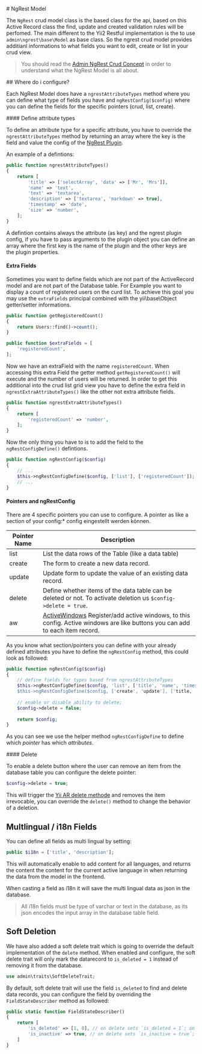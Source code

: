 # NgRest Model

The `NgRest` crud model class is the based class for the api, based on this Active Record class the find, update and created validation rules will be perfomed. The main different to the Yii2 Restful implementation is the to use `admin\ngrest\base\Model` as base class. So the ngrest crud model provides additianl informations to what fields you want to edit, create or list in your crud view.

> You should read the [Admin NgRest Crud Concept](app-admin-module-ngrest.md) in order to understand what the NgRest Model is all about.

## Where do i configure?

Each NgRest Model does have a `ngrestAttributeTypes` method where you can define what type of fields you have and `ngRestConfig($config)` where you can define the fields for the specific pointers (crud, list, create).

#### Define attribute types

To define an attribute type for a specific attribute, you have to override the `ngrestAttributeTypes` method by returning an array where the key is the field and value the config of the [NgRest Plugin](ngrest-plugins.md).

An example of a defintions:

```php
public function ngrestAttributeTypes()
{
    return [
        'title' => ['selectArray', 'data' => ['Mr', 'Mrs']],
        'name' => 'text',
        'text' => 'textarea',
        'description' => ['textarea', 'markdown' => true],
        'timestamp' => 'date',
        'size' => 'number',
    ];
}
```

A defintion contains always the attribute (as key) and the ngrest plugin config, if you have to pass arguments to the plugin object you can define an array where the first key is the name of the plugin and the other keys are the plugin properties.

#### Extra Fields

Sometimes you want to define fields which are not part of the ActiveRecord model and are not part of the Database table. For Example you want to display a count of registered users on the curd list. To achieve this goal you may use the `extraFields` principal combined with the yii\base\Object getter/setter informations.

```php
public function getRegisteredCount()
{
    return Users::find()->count();
}

public function $extraFields = [
    'registeredCount',
];
```

Now we have an extraField with the name `registeredCount`. When accessing this extra Field the getter method `getRegisteredCount()` will execute and the number of users will be returned. In order to get this additional into the crud list grid view you have to define the extra field in `ngrestExtraAttributeTypes()` like the other not extra attribute fields.

```php
public function ngrestExtraAttributeTypes()
{
    return [
        'registeredCount' => 'number',
    ];
}
```

Now the only thing you have to is to add the field to the `ngRestConfigDefine()` defintions.

```php
public function ngRestConfig($config)
{
    // ...
    $this->ngRestConfigDefine($config, ['list'], ['registeredCount']);
    // ...
}
```

#### Pointers and ngRestConfig

There are 4 specific pointers you can use to configure. A pointer as like a section of your config:* config eingestellt werden können.

|Pointer Name   |Description
|---       |---
|list      |List the data rows of the Table (like a data table)
|create    |The form to create a new data record.
|update    |Update form to update the value of an existing data record.
|delete    |Define whether items of the data table can be deleted or not. To activate deletion us `$config->delete = true`.
|aw        |[ActiveWindows](ngrest-activewindow.md) Register/add active windows, to this config. Active windows are like buttons you can add to each item record.

As you know what section/pointers you can define with your already defined attributes you have to define the `ngRestConfig` method, this could look as followed:

```php
public function ngRestConfig($config)
{
    // define fields for types based from ngrestAttributeTypes
    $this->ngRestConfigDefine($config, 'list', ['title', 'name', 'timestamp]);
    $this->ngRestConfigDefine($config, ['create', 'update'], ['title, 'name', 'text', 'desription', 'timestamp', 'size']);
    
    // enable or disable ability to delete;
    $config->delete = false; 
    
    return $config;
}
```

As you can see we use the helper method `ngRestConfigDefine` to define which *pointer* has which *attributes*.

#### Delete

To enable a delete button where the user can remove an item from the database table you can configure the delete pointer:

```php
$config->delete = true;
``` 

This will trigger the  [Yii AR delete methode](http://www.yiiframework.com/doc-2.0/yii-db-activerecord.html#delete()-detail) and removes the item irrevocable, you can override the `delete()` method to change the behavior of a deletion.

## Multlingual / i18n Fields

You can define all fields as multi lingual by setting:

```php
public $i18n = ['title', 'description'];
```

This will automatically enable to add content for all languages, and returns the content the content for the current active language in when returning the data from the model in the frontend.

When casting a field as i18n it will save the multi lingual data as json in the database.

> All i18n fields must be type of varchar or text in the database, as its json encodes the input array in the database table field.

## Soft Deletion 

We have also added a soft delete trait which is going to override the default implementation of the `delete` method. When enabled and configure, the soft delete trait will only mark the datarecord to `is_deleted = 1` instead of removing it from the database.

```php
use admin\traits\SoftDeleteTrait;
```

By default, soft delete trait will use the field `is_deleted` to find and delete data records, you can configure the field by overriding the `FieldStateDescriber` method as followed:

```php
public static function FieldStateDescriber()
{
	return [
	    'is_deleted' => [1, 0], // on delete sets `is_deleted = 1`; on find add where `where(['is_deleted' => 0]);`.
	    'is_inactive' => true, // on delete sets `is_inactive = true`; on find add where `where([is_inactive' => !true]);`.
	]
}
```